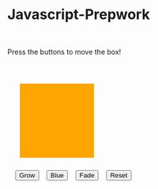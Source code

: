 # Javascript-Prepwork

<!DOCTYPE html><html><head>   
<title>Jiggle Into JavaScript</title></head><body>    
<p>Press the buttons to move the box!</p>   
<div id="box" style="height:150px; width:150px; background-color:orange; margin:25px; opacity:1">
</div>    
<button id="growBtn">Grow</button>    
<button id="blueBtn">Blue</button>    
<button id="fadeBtn">Fade</button>    
<button id="resetBtn">Reset</button>           

<script type="text/javascript">        
document.getElementById("growBtn").addEventListener("click", function(){            
document.getElementById("box").style.height = "250px";        });                  
document.getElementById("blueBtn").addEventListener("click", function(){            
document.getElementById("box").style.backgroundColor = "blue";        });        
var button = document.getElementById("box");
function fade() {    if (button.style.opacity > 0) 
{        
button.style.opacity = button.style.opacity -= 0.1;        
setTimeout( fade, 90 );    
} 
else {         button.style.visibility = "hidden";    
}}            
document.getElementById("fadeBtn").addEventListener("click", fade , false);   

document.getElementById("resetBtn").addEventListener("click", function(){            
document.getElementById("box").style.height = "150px";            
document.getElementById("box").style.backgroundColor = "orange";            
document.getElementById("box").style.opacity = 1;            
document.getElementById("box").style.visibility = "visible";        
});    
</script>
</body>
</html>
